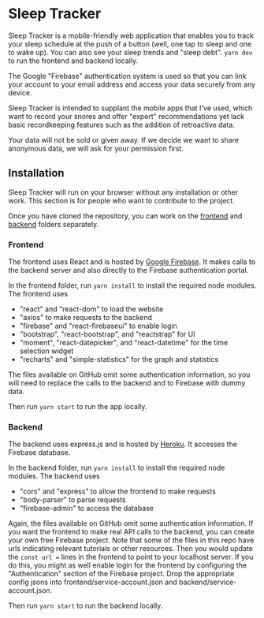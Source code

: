 # Sleep Tracker

Sleep Tracker is a mobile-friendly web application that enables you to track your sleep schedule at the push of a button (well, one tap to sleep and one to wake up). You can also see your sleep trends and "sleep debt". `yarn dev` to run the frontend and backend locally.

The Google "Firebase" authentication system is used so that you can link your account to your email address and access your data securely from any device.

Sleep Tracker is intended to supplant the mobile apps that I've used, which want to record your snores and offer "expert" recommendations yet lack basic recordkeeping features such as the addition of retroactive data.

Your data will not be sold or given away. If we decide we want to share anonymous data, we will ask for your permission first.

## Installation
Sleep Tracker will run on your browser without any installation or other work. This section is for people who want to contribute to the project.

Once you have cloned the repository, you can work on the [frontend](frontend) and [backend](backend) folders separately.

### Frontend
The frontend uses React and is hosted by [Google Firebase](https://console.firebase.google.com/u/0/). It makes calls to the backend server and also directly to the Firebase authentication portal.

In the frontend folder, run `yarn install` to install the required node modules. The frontend uses
* "react" and "react-dom" to load the website
* "axios" to make requests to the backend
* "firebase" and "react-firebaseui" to enable login
* "bootstrap", "react-bootstrap", and "reactstrap" for UI
* "moment", "react-datepicker", and "react-datetime" for the time selection widget
* "recharts" and "simple-statistics" for the graph and statistics

The files available on GitHub omit some authentication information, so you will need to replace the calls to the backend and to Firebase with dummy data.

Then run `yarn start` to run the app locally.

### Backend
The backend uses express.js and is hosted by [Heroku](https://dashboard.heroku.com/apps). It accesses the Firebase database.

In the backend folder, run `yarn install` to install the required node modules. The backend uses
* "cors" and "express" to allow the frontend to make requests
* "body-parser" to parse requests
* "firebase-admin" to access the database

Again, the files available on GitHub omit some authentication information. If you want the frontend to make real API calls to the backend, you can create your own free Firebase project. Note that some of the files in this repo have urls indicating relevant tutorials or other resources. Then you would update the `const url =` lines in the frontend to point to your localhost server. If you do this, you might as well enable login for the frontend by configuring the "Authentication" section of the Firebase project. Drop the appropriate config jsons into frontend/service-account.json and backend/service-account.json.

Then run `yarn start` to run the backend locally.
